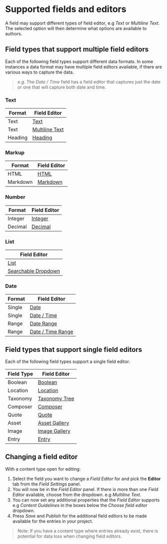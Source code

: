 # Supported fields and editors
A field may support different types of field editor, e.g *Text* or *Multiline Text*. The selected option will then determine what options are available to authors.

## Field types that support multiple field editors
Each of the following field types support different data formats. In some instances a data format may have multiple field editors available, if there are various ways to capture the data.

> *e.g.* The *Date / Time* field has a field editor that captures just the date or one that will capture both date and time.

### Text
| Format   | Field Editor              |
| -------- | ------------------- |
| Text     | [Text](/content-types/field-editors/editor-text.md)         |
| Text     | [Multiline Text](/content-types/field-editors/editor-multiline-text.md)      |
| Heading  | [Heading](/content-types/field-editors/editor-heading.md)             |

### Markup
| Format   | Field Editor              |
| -------- | ------------------- |
| HTML     | [HTML](/content-types/field-editors/editor-html.md)                |
| Markdown | [Markdown](/content-types/field-editors/editor-markdown.md)            |

### Number
| Format   | Field Editor              |
| -------- | ------------------- |
| Integer  | [Integer](/content-types/field-editors/editor-number.md)             |
| Decimal  | [Decimal](/content-types/field-editors/editor-number.md)             |

### List
| Field Editor              |
| ------------------- |
| [List](/content-types/field-editors/editor-list.md)                |
| [Searchable Dropdown](/content-types/field-editors/editor-searchable-dropdown.md) |

### Date
| Format   | Field Editor              |
| -------- | ------------------- |
| Single   | [Date](/content-types/field-editors/editor-date-datetime.md)                |
| Single   | [Date / Time](/content-types/field-editors/editor-date-datetime.md)         |
| Range    | [Date Range](/content-types/field-editors/editor-date-datetime.md)          |
| Range    | [Date / Time Range](/content-types/field-editors/editor-date-datetime.md)   |

## Field types that support single field editors
Each of the following field types support a single field editor.

| Field Type      | Field Editor              |
| --------------- | ------------------- |
| Boolean         | [Boolean](/content-types/field-editors/editor-boolean.md)    |
| Location        | [Location](/content-types/field-editors/editor-location.md)  |
| Taxonomy        | [Taxonomy Tree](/content-types/field-editors/editor-taxonomy.md)  |
| Composer        | [Composer](/content-types/field-editors/editor-composer.md)  |
| Quote           | [Quote](/content-types/field-editors/editor-quote.md)        |
| Asset           | [Asset Gallery](/content-types/field-editors/editor-asset.md)|
| Image           | [Image Gallery](/content-types/field-editors/editor-image.md)|
| Entry           | [Entry](/content-types/field-editors/editor-entry.md)    |

## Changing a field editor
With a content type open for editing:

1. Select the field you want to change a *Field Editor* for and pick the **Editor** tab from the *Field Settings* panel. 
2. You will now be in the *Field Editor* panel. If there is more than one *Field Editor* available, choose from the dropdown. e.g *Multiline Text*.
3. You can now set any additional properties that the *Field Editor* supports e.g *Content Guidelines* in the boxes below the *Choose field editor* dropdown.
4. Press *Save* and *Publish* for the additional field editors to be made available for the entries in your project.

> Note: If you have a content type where entries already exist, there is potential for data loss when changing field editors.
